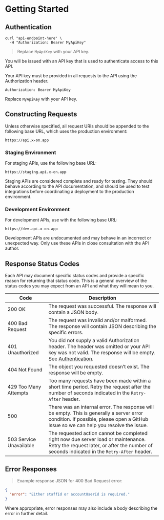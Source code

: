 # Getting Started


## Authentication

```shell
curl "api-endpoint-here" \
  -H "Authorization: Bearer MyApiKey"
```

> Replace `MyApiKey` with your API key.

You will be issued with an API key that is used to authenticate access to this API.

Your API key must be provided in all requests to the API using the Authorization header.

`Authorization: Bearer MyApiKey`

<aside class="notice">
Replace <code>MyApiKey</code> with your API key.
</aside>


## Constructing Requests

Unless otherwise specified, all request URIs should be appended to the following base URL, which uses the production environment:

`https://api.x-on.app`

### Staging Environment

For staging APIs, use the following base URL:

`https://staging.api.x-on.app`

Staging APIs are considered complete and ready for testing. They should behave according to the API documentation, and should be used to test integrations before coordinating a deployment to the production environment.

### Development Environment

For development APIs, use with the following base URL:

`https://dev.api.x-on.app`

<aside class="warning">
Development APIs are undocumented and may behave in an incorrect or unexpected way. Only use these APIs in close consultation with the API author.
</aside>


## Response Status Codes

Each API may document specific status codes and provide a specific reason for returning that status code. This is a general overview of the status codes you may expect from an API and what they will mean to you.

Code | Description
---- | -----------
200 OK | The request was successful. The response will contain a JSON body.
400 Bad Request | The request was invalid and/or malformed. The response will contain JSON describing the specific errors.
401 Unauthorized | You did not supply a valid Authorization header. The header was omitted or your API key was not valid. The response will be empty. See [Authentication](#authentication).
404 Not Found | The object you requested doesn’t exist. The response will be empty.
429 Too Many Attempts | Too many requests have been made within a short time period. Retry the request after the number of seconds indicated in the `Retry-After` header. 
500 | There was an internal error. The response will be empty. This is generally a server error condition. If possible, please open a GitHub Issue so we can help you resolve the issue.
503 Service Unavailable | The requested action cannot be completed right now due server load or maintenance. Retry the request later, or after the number of seconds indicated in the `Retry-After` header.

## Error Responses

> Example response JSON for 400 Bad Request error:

```json
{
  "error": "Either staffId or accountUserId is required."
}
```

Where appropriate, error responses may also include a body describing the error in further detail.
